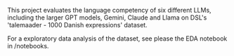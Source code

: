 This project evaluates the language competency of six different LLMs, including the larger GPT models, Gemini, Claude and Llama on DSL's 'talemaader - 1000 Danish expressions' dataset.

For a exploratory data analysis of the dataset, see please the EDA notebook in /notebooks.



